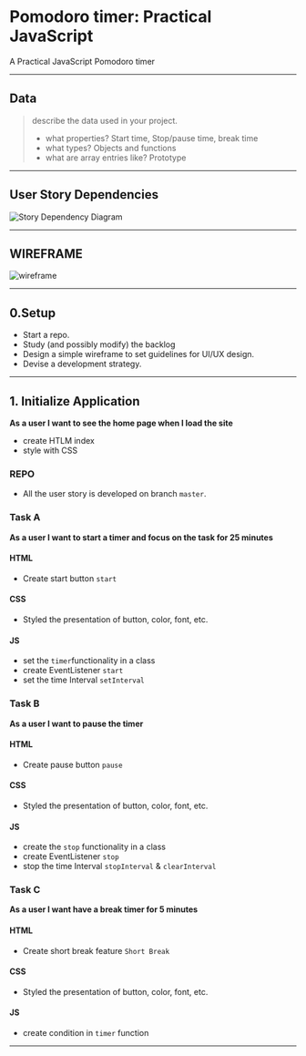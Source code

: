 # Pomodoro timer: Practical JavaScript

A Practical JavaScript Pomodoro timer

---

## Data

> describe the data used in your project.
>
> - what properties? Start time, Stop/pause time, break time
> - what types? Objects and functions
> - what are array entries like? Prototype

---

## User Story Dependencies

![Story Dependency Diagram]()

---

## WIREFRAME

![wireframe]()

---

## 0.Setup

- Start a repo.
- Study (and possibly modify) the backlog
- Design a simple wireframe to set guidelines for UI/UX design.
- Devise a development strategy.

---

## 1. Initialize Application

**As a user I want to see the home page when I load the site**

- create HTLM index
- style with CSS

### REPO

- All the user story is developed on branch `master`.

### Task A
**As a user I want to start a timer and focus on the task for 25 minutes**

#### HTML
- Create start button `start`

#### CSS
- Styled the presentation of button, color, font, etc.

#### JS
- set the `timer`functionality in a class
- create EventListener `start`
- set the time Interval `setInterval`



### Task B
**As a user I want to pause the timer**
#### HTML
- Create pause button `pause`

#### CSS
- Styled the presentation of button, color, font, etc.

#### JS
- create the `stop` functionality in a class 
- create EventListener `stop`
- stop the time Interval `stopInterval` & `clearInterval`


### Task C
**As a user I want have a break timer for 5 minutes**
#### HTML
- Create short break feature `Short Break`

#### CSS
- Styled the presentation of button, color, font, etc.

#### JS
- create condition in `timer` function
---

